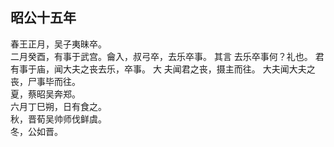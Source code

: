 ## 昭公十五年
春王正月，吴子夷昧卒。  
二月癸酉，有事于武宫。龠入，叔弓卒，去乐卒事。 其言
去乐卒事何？礼也。 君有事于庙，闻大夫之丧去乐，卒事。 大
夫闻君之丧，摄主而往。 大夫闻大夫之丧，尸事毕而往。  
夏，蔡昭吴奔郑。  
六月丁巳朔，日有食之。  
秋，晋荀吴帅师伐鲜虞。  
冬，公如晋。  

